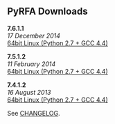 ## PyRFA Downloads

__7.6.1.1__    
*17 December 2014*   
[64bit Linux (Python 2.7 + GCC 4.4)](https://github.com/devcartel/api/releases/download/pyrfa7.6.1.1/pyrfa7.6.1.1-linux-x86_64.zip)  

__7.5.1.2__    
*11 February 2014*   
[64bit Linux (Python 2.7 + GCC 4.4)](https://github.com/devcartel/api/releases/download/pyrfa7.5.1.2/pyrfa7.5.1.2-linux-x86_64.zip)       

__7.4.1.2__    
*16 August 2013*   
[64bit Linux (Python 2.7 + GCC 4.4)](https://github.com/devcartel/api/releases/download/pyrfa7.4.1.2/pyrfa7.4.1.2-linux-x86_64.zip) 
  
See [CHANGELOG](https://github.com/devcartel/api/tree/master/pyrfa#changelog).
